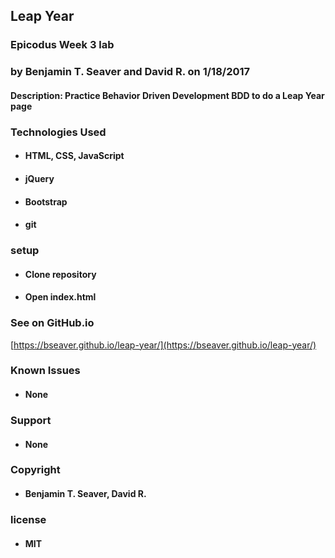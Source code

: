 ## Leap Year

### Epicodus Week 3 lab

### by Benjamin T. Seaver and David R. on 1/18/2017

#### Description: Practice Behavior Driven Development BDD to do a Leap Year page

### Technologies Used
* #### HTML, CSS, JavaScript
* #### jQuery
* #### Bootstrap
* #### git

### setup
* #### Clone repository
* #### Open index.html

### See on GitHub.io
[https://bseaver.github.io/leap-year/](https://bseaver.github.io/leap-year/)

### Known Issues
* #### None

### Support
* #### None

### Copyright
* #### Benjamin T. Seaver, David R.

### license
* #### MIT
